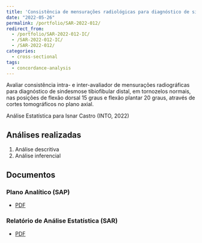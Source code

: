 ```yaml
---
title: 'Consistência de mensurações radiológicas para diagnóstico de sindesmose'
date: "2022-05-26"
permalink: /portfolio/SAR-2022-012/
redirect_from:
  - /portfolio/SAR-2022-012-IC/
  - /SAR-2022-012-IC/
  - /SAR-2022-012/
categories:
  - cross-sectional
tags:
  - concordance-analysis
---
```


Avaliar
consistência intra- e inter-avaliador de mensurações radiográficas
para diagnóstico de sindesmose tibiofibular distal,
em tornozelos normais,
nas posições de flexão dorsal 15 graus e flexão plantar 20 graus,
através de cortes tomográficos no plano axial.

Análise Estatística para Isnar Castro (INTO, 2022)
<!-- Relatório técnico para PESSOA (LOCAL, aaaa) -->

## Análises realizadas

1. Análise descritiva
1. Análise inferencial

## Documentos

<!-- O cliente solicitou que esta análise seja mantida confidencial até uma futura data, determinada pelo próprio cliente. -->
<!-- Todos os documentos gerados nessa consultoria portanto não foram publicados online e apenas o título e o ano da análise foram incluídas no portfólio do consultor. -->
<!-- Após a data acordada, os documentos serão disponibilizados. -->

<!-- O cliente solicitou que esta análise seja mantida confidencial. -->
<!-- Todos os documentos gerados nessa consultoria portanto não foram publicados online e apenas o título e o ano da análise foram incluídas no portfólio do consultor. -->

### Plano Analítico (SAP)

- [PDF][sap]

### Relatório de Análise Estatística (SAR)

- [PDF][sar]

<!-- ## Análises associadas -->

<!-- Esta análise é parte de um projeto maior e é suportada por outras análises, disponíveis abaixo. -->

<!-- **[assoc_title]** -->

<!-- <[assoc_link]> -->

<!-- --- -->

[sap]: /files/SAP-2022-012-IC-v01.pdf
[sar]: /files/SAR-2022-012-IC-v01.pdf

